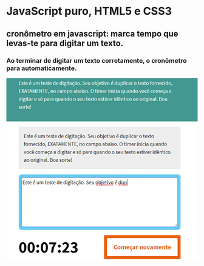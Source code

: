 # JavaScript puro, HTML5 e CSS3
## cronômetro em javascript: marca tempo que levas-te para digitar um texto.
### Ao terminar de digitar um texto corretamente, o cronômetro para automaticamente.
![cronômetro](https://github.com/mariocesar33/Teste-sua-velocidade-em-digitar/blob/master/2.jpg)
